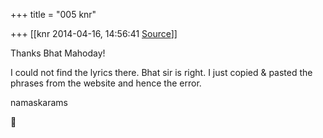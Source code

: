 +++
title = "005 knr"

+++
[[knr	2014-04-16, 14:56:41 [Source](https://groups.google.com/g/samskrita/c/Y-hGIQDXU0w)]]



Thanks Bhat Mahoday!

I could not find the lyrics there. Bhat sir is right. I just copied & pasted the phrases from the website and hence the error.

namaskarams



